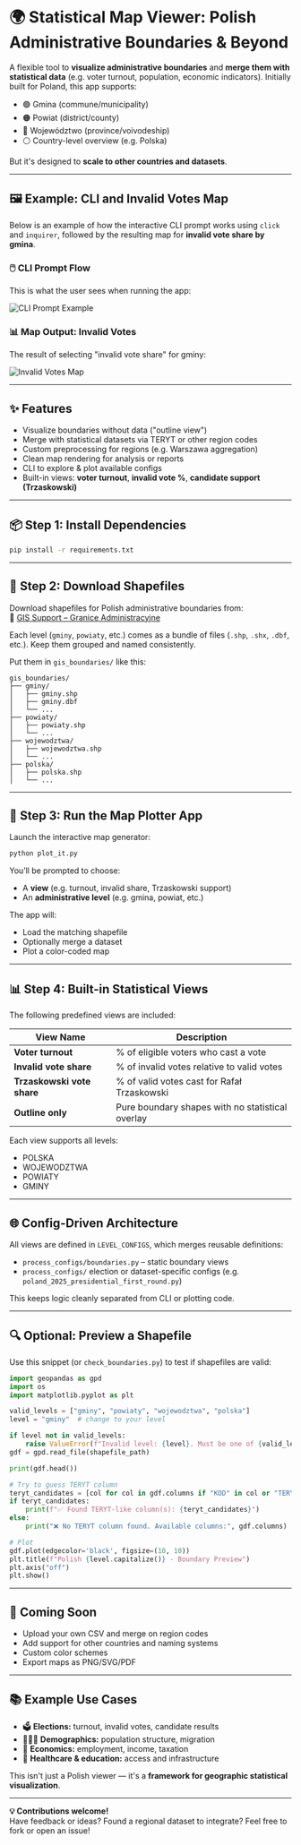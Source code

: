 # 🌍 Statistical Map Viewer: Polish Administrative Boundaries & Beyond

A flexible tool to **visualize administrative boundaries** and **merge them with statistical data** (e.g. voter turnout, population, economic indicators). Initially built for Poland, this app supports:

- 🟢 Gmina (commune/municipality)
- 🟠 Powiat (district/county)
- 🔵 Województwo (province/voivodeship)
- ⚪ Country-level overview (e.g. Polska)

But it's designed to **scale to other countries and datasets**.

---

## 🖼️ Example: CLI and Invalid Votes Map

Below is an example of how the interactive CLI prompt works using `click` and `inquirer`, followed by the resulting map for **invalid vote share by gmina**.

### 🖱️ CLI Prompt Flow
This is what the user sees when running the app:

![CLI Prompt Example](assets/cli_prompt_demo.png)

### 📊 Map Output: Invalid Votes
The result of selecting "invalid vote share" for gminy:

![Invalid Votes Map](assets/invalid_votes_screen.png)

---


## ✨ Features

- Visualize boundaries without data ("outline view")
- Merge with statistical datasets via TERYT or other region codes
- Custom preprocessing for regions (e.g. Warszawa aggregation)
- Clean map rendering for analysis or reports
- CLI to explore & plot available configs
- Built-in views: **voter turnout**, **invalid vote %**, **candidate support (Trzaskowski)**

---

## 📦 Step 1: Install Dependencies

```bash
pip install -r requirements.txt
```

---

## 📁 Step 2: Download Shapefiles

Download shapefiles for Polish administrative boundaries from:  
📎 [GIS Support – Granice Administracyjne](https://gis-support.pl/baza-wiedzy-2/dane-do-pobrania/granice-administracyjne/)

Each level (`gminy`, `powiaty`, etc.) comes as a bundle of files (`.shp`, `.shx`, `.dbf`, etc.). Keep them grouped and named consistently.

Put them in `gis_boundaries/` like this:

```
gis_boundaries/
├── gminy/
│   ├── gminy.shp
│   ├── gminy.dbf
│   └── ...
├── powiaty/
│   ├── powiaty.shp
│   └── ...
├── wojewodztwa/
│   ├── wojewodztwa.shp
│   └── ...
├── polska/
│   ├── polska.shp
│   └── ...
```

---

## 🚀 Step 3: Run the Map Plotter App

Launch the interactive map generator:

```bash
python plot_it.py
```

You’ll be prompted to choose:
- A **view** (e.g. turnout, invalid share, Trzaskowski support)
- An **administrative level** (e.g. gmina, powiat, etc.)

The app will:
- Load the matching shapefile
- Optionally merge a dataset
- Plot a color-coded map

---

## 📊 Step 4: Built-in Statistical Views

The following predefined views are included:

| View Name                     | Description                                          |
|------------------------------|------------------------------------------------------|
| **Voter turnout**            | % of eligible voters who cast a vote                |
| **Invalid vote share**       | % of invalid votes relative to valid votes          |
| **Trzaskowski vote share**   | % of valid votes cast for Rafał Trzaskowski         |
| **Outline only**             | Pure boundary shapes with no statistical overlay    |

Each view supports all levels:
- POLSKA
- WOJEWODZTWA
- POWIATY
- GMINY

---

## 🌐 Config-Driven Architecture

All views are defined in `LEVEL_CONFIGS`, which merges reusable definitions:
- `process_configs/boundaries.py` – static boundary views
- `process_configs/` election or dataset-specific configs (e.g. `poland_2025_presidential_first_round.py`)

This keeps logic cleanly separated from CLI or plotting code.

---

## 🔍 Optional: Preview a Shapefile

Use this snippet (or `check_boundaries.py`) to test if shapefiles are valid:

```python
import geopandas as gpd
import os
import matplotlib.pyplot as plt

valid_levels = ["gminy", "powiaty", "wojewodztwa", "polska"]
level = "gminy"  # change to your level

if level not in valid_levels:
    raise ValueError(f"Invalid level: {level}. Must be one of {valid_levels}")
gdf = gpd.read_file(shapefile_path)

print(gdf.head())

# Try to guess TERYT column
teryt_candidates = [col for col in gdf.columns if "KOD" in col or "TERYT" in col.upper()]
if teryt_candidates:
    print(f"✅ Found TERYT-like column(s): {teryt_candidates}")
else:
    print("❌ No TERYT column found. Available columns:", gdf.columns)

# Plot
gdf.plot(edgecolor='black', figsize=(10, 10))
plt.title(f"Polish {level.capitalize()} - Boundary Preview")
plt.axis("off")
plt.show()
```

---

## 📃 Coming Soon

- Upload your own CSV and merge on region codes
- Add support for other countries and naming systems
- Custom color schemes
- Export maps as PNG/SVG/PDF

---

## 📚 Example Use Cases

- 🗳️ **Elections:** turnout, invalid votes, candidate results
- 🧑‍🤝‍🧑 **Demographics:** population structure, migration
- 💸 **Economics:** employment, income, taxation
- 🏥 **Healthcare & education:** access and infrastructure

This isn't just a Polish viewer — it's a **framework for geographic statistical visualization**.

---

**💡 Contributions welcome!**  
Have feedback or ideas? Found a regional dataset to integrate? Feel free to fork or open an issue!